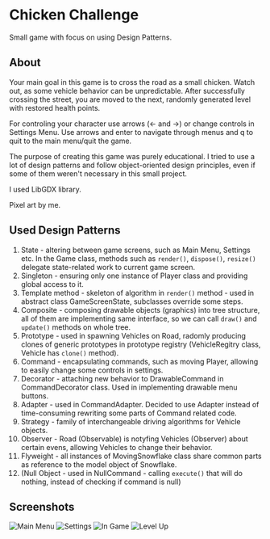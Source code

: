 # Chicken Challenge
Small game with focus on using Design Patterns.
## About
Your main goal in this game is to cross the road as a small chicken. Watch out, as some vehicle behavior can be unpredictable. After successfully crossing the street, you are moved to the next, randomly generated level with restored health points.

For controling your character use arrows (<- and ->) or change controls in Settings Menu. Use arrows and enter to navigate through menus and q to quit to the main menu/quit the game. 

The purpose of creating this game was purely educational. I tried to use a lot of design patterns and follow object-oriented design principles, even if some of them weren't necessary in this small project.

I used LibGDX library.

Pixel art by me.

## Used Design Patterns
  1. State - altering between game screens, such as Main Menu, Settings etc. In the Game class, methods such as `render()`, `dispose()`, `resize()` delegate state-related work to current game screen.
  2. Singleton - ensuring only one instance of Player class and providing global access to it.
  3. Template method - skeleton of algorithm in `render()` method - used in abstract class GameScreenState, subclasses override some steps.
  4. Composite - composing drawable objects (graphics) into tree structure, all of them are implementing same interface, so we can call `draw()` and `update()` methods on whole tree.
  5. Prototype - used in spawning Vehicles on Road, radomly producing clones of generic prototypes in prototype registry (VehicleRegitry class, Vehicle has `clone()` method).
  6. Command - encapsulating commands, such as moving Player, allowing to easily change some controls in settings.
  7. Decorator - attaching new behavior to DrawableCommand in CommandDecorator class. Used in implementing drawable menu buttons.
  8. Adapter - used in CommandAdapter. Decided to use Adapter instead of time-consuming rewriting some parts of Command related code.
  9. Strategy - family of interchangeable driving algorithms for Vehicle objects.
  10. Observer - Road (Observable) is notyfing Vehicles (Observer) about certain evens, allowing Vehicles to change their behavior. 
  11. Flyweight - all instances of MovingSnowflake class share common parts as reference to the model object of Snowflake.
  12. (Null Object - used in NullCommand - calling `execute()` that will do nothing, instead of checking if command is null)
  
## Screenshots
  ![Main Menu](https://i.ibb.co/72dq2rG/in-menu1.png)
  ![Settings](https://i.ibb.co/LdJfJms/in-menu2.png)
  ![In Game](https://i.ibb.co/Qn6rbNb/in-game1.png)
  ![Level Up](https://i.ibb.co/fXR0Nd7/in-game2.png)

